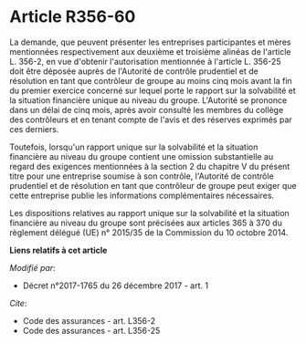 # Article R356-60

La demande, que peuvent présenter les entreprises participantes et mères mentionnées respectivement aux deuxième et troisième
alinéas de l'article L. 356-2, en vue d'obtenir l'autorisation mentionnée à l'article L. 356-25 doit être déposée auprès de
l'Autorité de contrôle prudentiel et de résolution en tant que contrôleur de groupe au moins cinq mois avant la fin du
premier exercice concerné sur lequel porte le rapport sur la solvabilité et la situation financière unique au niveau du
groupe. L'Autorité se prononce dans un délai de cinq mois, après avoir consulté les membres du collège des contrôleurs et en
tenant compte de l'avis et des réserves exprimés par ces derniers.

Toutefois, lorsqu'un rapport unique sur la solvabilité et la situation financière au niveau du groupe contient une omission
substantielle au regard des exigences mentionnées à la section 2 du chapitre V du présent titre pour une entreprise soumise à
son contrôle, l'Autorité de contrôle prudentiel et de résolution en tant que contrôleur de groupe peut exiger que cette
entreprise publie les informations complémentaires nécessaires.

Les dispositions relatives au rapport unique sur la solvabilité et la situation financière au niveau du groupe sont précisées
aux articles 365 à 370 du règlement délégué (UE) n° 2015/35 de la Commission du 10 octobre 2014.

**Liens relatifs à cet article**

_Modifié par_:

  - Décret n°2017-1765 du 26 décembre 2017 - art. 1

_Cite_:

  - Code des assurances - art. L356-2
  - Code des assurances - art. L356-25
